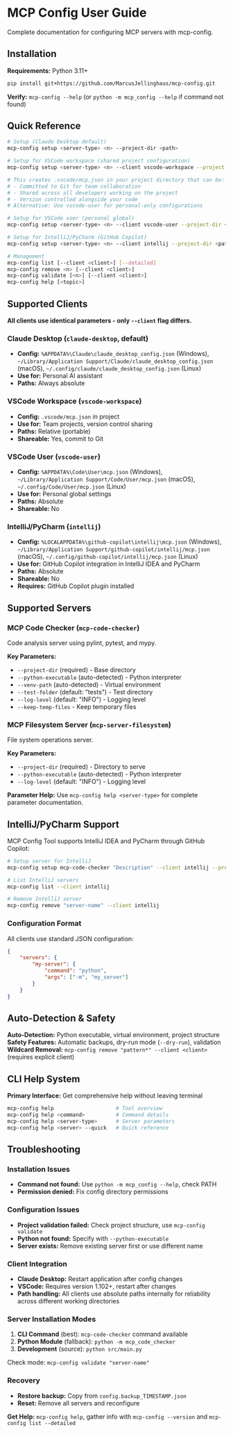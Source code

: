 # MCP Config User Guide

Complete documentation for configuring MCP servers with mcp-config.

## Installation

**Requirements:** Python 3.11+

```bash
pip install git+https://github.com/MarcusJellinghaus/mcp-config.git
```

**Verify:** `mcp-config --help` (or `python -m mcp_config --help` if command not found)

## Quick Reference

```bash
# Setup (Claude Desktop default)
mcp-config setup <server-type> <n> --project-dir <path>

# Setup for VSCode workspace (shared project configuration)  
mcp-config setup <server-type> <n> --client vscode-workspace --project-dir <path>

# This creates .vscode/mcp.json in your project directory that can be:
# - Committed to Git for team collaboration
# - Shared across all developers working on the project
# - Version controlled alongside your code
# Alternative: Use vscode-user for personal-only configurations

# Setup for VSCode user (personal global)
mcp-config setup <server-type> <n> --client vscode-user --project-dir <path>

# Setup for IntelliJ/PyCharm (GitHub Copilot)
mcp-config setup <server-type> <n> --client intellij --project-dir <path>

# Management
mcp-config list [--client <client>] [--detailed]
mcp-config remove <n> [--client <client>]
mcp-config validate [<n>] [--client <client>]
mcp-config help [<topic>]
```

## Supported Clients

**All clients use identical parameters - only `--client` flag differs.**

### Claude Desktop (`claude-desktop`, default)
- **Config:** `%APPDATA%\Claude\claude_desktop_config.json` (Windows), `~/Library/Application Support/Claude/claude_desktop_config.json` (macOS), `~/.config/claude/claude_desktop_config.json` (Linux)
- **Use for:** Personal AI assistant
- **Paths:** Always absolute

### VSCode Workspace (`vscode-workspace`)  
- **Config:** `.vscode/mcp.json` in project
- **Use for:** Team projects, version control sharing
- **Paths:** Relative (portable)
- **Shareable:** Yes, commit to Git

### VSCode User (`vscode-user`)
- **Config:** `%APPDATA%\Code\User\mcp.json` (Windows), `~/Library/Application Support/Code/User/mcp.json` (macOS), `~/.config/Code/User/mcp.json` (Linux)
- **Use for:** Personal global settings
- **Paths:** Absolute
- **Shareable:** No

### IntelliJ/PyCharm (`intellij`)
- **Config:** `%LOCALAPPDATA%\github-copilot\intellij\mcp.json` (Windows), `~/Library/Application Support/github-copilot/intellij/mcp.json` (macOS), `~/.config/github-copilot/intellij/mcp.json` (Linux)
- **Use for:** GitHub Copilot integration in IntelliJ IDEA and PyCharm
- **Paths:** Absolute
- **Shareable:** No
- **Requires:** GitHub Copilot plugin installed

## Supported Servers

### MCP Code Checker (`mcp-code-checker`)
Code analysis server using pylint, pytest, and mypy.

**Key Parameters:**
- `--project-dir` (required) - Base directory
- `--python-executable` (auto-detected) - Python interpreter
- `--venv-path` (auto-detected) - Virtual environment
- `--test-folder` (default: "tests") - Test directory
- `--log-level` (default: "INFO") - Logging level
- `--keep-temp-files` - Keep temporary files

### MCP Filesystem Server (`mcp-server-filesystem`)  
File system operations server.

**Key Parameters:**
- `--project-dir` (required) - Directory to serve
- `--python-executable` (auto-detected) - Python interpreter
- `--log-level` (default: "INFO") - Logging level

**Parameter Help:** Use `mcp-config help <server-type>` for complete parameter documentation.

## IntelliJ/PyCharm Support

MCP Config Tool supports IntelliJ IDEA and PyCharm through GitHub Copilot:

```bash
# Setup server for IntelliJ
mcp-config setup mcp-code-checker "Description" --client intellij --project-dir .

# List IntelliJ servers  
mcp-config list --client intellij

# Remove IntelliJ server
mcp-config remove "server-name" --client intellij
```

### Configuration Format

All clients use standard JSON configuration:

```json
{
    "servers": {
        "my-server": {
            "command": "python",
            "args": ["-m", "my_server"]
        }
    }
}
```

## Auto-Detection & Safety

**Auto-Detection:** Python executable, virtual environment, project structure
**Safety Features:** Automatic backups, dry-run mode (`--dry-run`), validation
**Wildcard Removal:** `mcp-config remove "pattern*" --client <client>` (requires explicit client)

## CLI Help System

**Primary Interface:** Get comprehensive help without leaving terminal

```bash
mcp-config help                    # Tool overview
mcp-config help <command>          # Command details
mcp-config help <server-type>      # Server parameters
mcp-config help <server> --quick   # Quick reference
```

## Troubleshooting

### Installation Issues
- **Command not found:** Use `python -m mcp_config --help`, check PATH
- **Permission denied:** Fix config directory permissions

### Configuration Issues  
- **Project validation failed:** Check project structure, use `mcp-config validate`
- **Python not found:** Specify with `--python-executable`
- **Server exists:** Remove existing server first or use different name

### Client Integration
- **Claude Desktop:** Restart application after config changes
- **VSCode:** Requires version 1.102+, restart after changes
- **Path handling:** All clients use absolute paths internally for reliability across different working directories


### Server Installation Modes
1. **CLI Command** (best): `mcp-code-checker` command available
2. **Python Module** (fallback): `python -m mcp_code_checker`  
3. **Development** (source): `python src/main.py`

Check mode: `mcp-config validate "server-name"`

### Recovery
- **Restore backup:** Copy from `config.backup_TIMESTAMP.json`
- **Reset:** Remove all servers and reconfigure

**Get Help:** `mcp-config help`, gather info with `mcp-config --version` and `mcp-config list --detailed`
